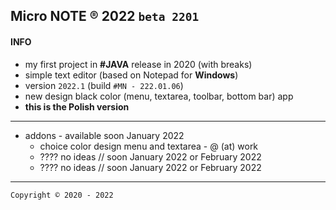 ## Micro NOTE ® 2022 `beta 2201` ##

#### INFO ####
- my first project in **#JAVA** release in 2020 (with breaks)
- simple text editor (based on Notepad for <b>Windows</b>)
- version `2022.1` (build `#MN - 222.01.06`)
- new design black color (menu, textarea, toolbar, bottom bar) app
- **this is the Polish version**
---
- addons - available soon January 2022
  - choice color design menu and textarea - @ (at) work 
  - ???? no ideas // soon January 2022 or February 2022
  - ???? no ideas // soon January 2022 or February 2022
---


```
Copyright © 2020 - 2022
```
